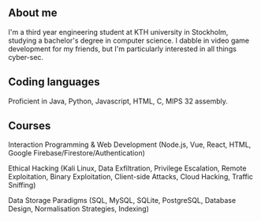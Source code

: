 ## About me
I'm a third year engineering student at KTH university in Stockholm, studying a bachelor's degree in computer science. I dabble in video game development for my friends, but I'm particularly interested in all things cyber-sec.

## Coding languages
Proficient in Java, Python, Javascript, HTML, C, MIPS 32 assembly.

## Courses
Interaction Programming & Web Development (Node.js, Vue, React, HTML, Google Firebase/Firestore/Authentication)

Ethical Hacking (Kali Linux, Data Exfiltration, Privilege Escalation, Remote Exploitation, Binary Exploitation, Client-side Attacks, Cloud Hacking, Traffic Sniffing)

Data Storage Paradigms (SQL, MySQL, SQLite, PostgreSQL, Database Design, Normalisation Strategies, Indexing)


